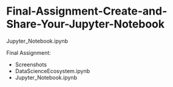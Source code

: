 # Final-Assignment-Create-and-Share-Your-Jupyter-Notebook

Jupyter_Notebook.ipynb

Final Assignment:
- Screenshots
- DataScienceEcosystem.ipynb
- Jupyter_Notebook.ipynb

